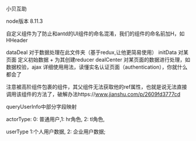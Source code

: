 小贝互助

node版本 8.11.3

自定义组件为了防止和antd的UI组件的命名混淆，我们的组件的命名前加H，如HHeader

dataDeal 对于数据处理在此文件夹（基于redux,让他更简易使用）
    initData 对某页面 定义初始数据 + 为其创建reducer
    dealCenter 对某页面的数据进行处理，如数据校验，ajax
详细使用用法，读懂实名认证页面（authentication），你就什么都会了

注意被高阶组件包裹的组件，其父组件无法获取他的ref属性，也就是说无法直接调用该组件的方法了，破解办法https://www.jianshu.com/p/2609fd3777cd


queryUserInfo中部分字段映射

actorType: 0: 普通用户,1: hr角色, 2: tl角色,

userType   1:个人用户数据, 2: 企业用户数据;
